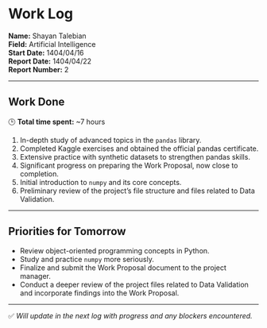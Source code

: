 # Work Log

**Name:** Shayan Talebian  
**Field:** Artificial Intelligence  
**Start Date:** 1404/04/16  
**Report Date:** 1404/04/22  
**Report Number:** 2

---

## Work Done

🕒 **Total time spent:** ~7 hours

1. In-depth study of advanced topics in the `pandas` library.
2. Completed Kaggle exercises and obtained the official pandas certificate.
3. Extensive practice with synthetic datasets to strengthen pandas skills.
4. Significant progress on preparing the Work Proposal, now close to completion.
5. Initial introduction to `numpy` and its core concepts.
6. Preliminary review of the project’s file structure and files related to Data Validation.

---

## Priorities for Tomorrow

- Review object-oriented programming concepts in Python.
- Study and practice `numpy` more seriously.
- Finalize and submit the Work Proposal document to the project manager.
- Conduct a deeper review of the project files related to Data Validation and incorporate findings into the Work Proposal.

---

✅ _Will update in the next log with progress and any blockers encountered._
